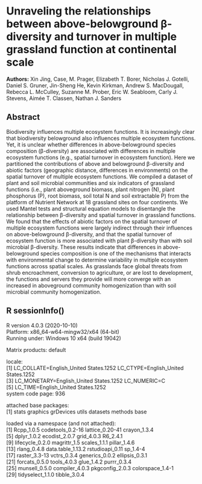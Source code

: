 # Unraveling the relationships between above-belowground β-diversity and turnover in multiple grassland function at continental scale 

**Authors:** Xin Jing, Case, M. Prager, Elizabeth T. Borer, Nicholas J. Gotelli, Daniel S. Gruner, Jin-Sheng He, Kevin Kirkman, Andrew S. MacDougall, Rebecca L. McCulley, Suzanne M. Prober, Eric W. Seabloom, Carly J. Stevens, Aimée T. Classen, Nathan J. Sanders

## Abstract
Biodiversity influences multiple ecosystem functions. It is increasingly clear that biodiversity belowground also influences multiple ecosystem functions. Yet, it is unclear whether differences in above-belowground species composition (β-diversity) are associated with differences in multiple ecosystem functions (e.g., spatial turnover in ecosystem function). Here we partitioned the contributions of above and belowground β-diversity and abiotic factors (geographic distance, differences in environments) on the spatial turnover of multiple ecosystem functions. We compiled a dataset of plant and soil microbial communities and six indicators of grassland functions (i.e., plant aboveground biomass, plant nitrogen (N), plant phosphorus (P), root biomass, soil total N and soil extractable P) from the platform of Nutrient Network at 18 grassland sites on four continents. We used Mantel tests and structural equation models to disentangle the relationship between β-diversity and spatial turnover in grassland functions. We found that the effects of abiotic factors on the spatial turnover of multiple ecosystem functions were largely indirect through their influences on above-belowground β-diversity, and that the spatial turnover of ecosystem function is more associated with plant β-diversity than with soil microbial β-diversity. These results indicate that differences in above-belowground species composition is one of the mechanisms that interacts with environmental change to determine variability in multiple ecosystem functions across spatial scales. As grasslands face global threats from shrub encroachment, conversion to agriculture, or are lost to development, the functions and servers they provide will more converge with an increased in aboveground community homogenization than with soil microbial community homogenization.

## R sessionInfo()  
R version 4.0.3 (2020-10-10)  
Platform: x86_64-w64-mingw32/x64 (64-bit)  
Running under: Windows 10 x64 (build 19042)  

Matrix products: default  

locale:  
[1] LC_COLLATE=English_United States.1252  LC_CTYPE=English_United States.1252     
[3] LC_MONETARY=English_United States.1252 LC_NUMERIC=C                            
[5] LC_TIME=English_United States.1252      
system code page: 936

attached base packages:  
[1] stats     graphics  grDevices utils     datasets  methods   base       

loaded via a namespace (and not attached):  
 [1] Rcpp_1.0.5        codetools_0.2-16  lattice_0.20-41   crayon_1.3.4       
 [5] dplyr_1.0.2       ecodist_2.0.7     grid_4.0.3        R6_2.4.1           
 [9] lifecycle_0.2.0   magrittr_1.5      scales_1.1.1      pillar_1.4.6       
[13] rlang_0.4.8       data.table_1.13.2 rstudioapi_0.11   sp_1.4-4           
[17] raster_3.3-13     vctrs_0.3.4       generics_0.0.2    ellipsis_0.3.1     
[21] forcats_0.5.0     tools_4.0.3       glue_1.4.2        purrr_0.3.4        
[25] munsell_0.5.0     compiler_4.0.3    pkgconfig_2.0.3   colorspace_1.4-1   
[29] tidyselect_1.1.0  tibble_3.0.4  
